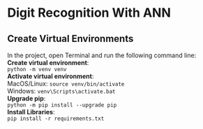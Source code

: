 # Digit Recognition With ANN

## Create Virtual Environments
In the project, open Terminal and run the following command line: <br>
**Create virtual environment**: <br>
`python -m venv venv` <br>
**Activate virtual environment**: <br>
MacOS/Linux: `source venv/bin/activate` <br>
Windows: `venv\Scripts\activate.bat` <br>
**Upgrade pip**: <br>
`python -m pip install --upgrade pip` <br>
**Install Libraries**: <br>
`pip install -r requirements.txt`

